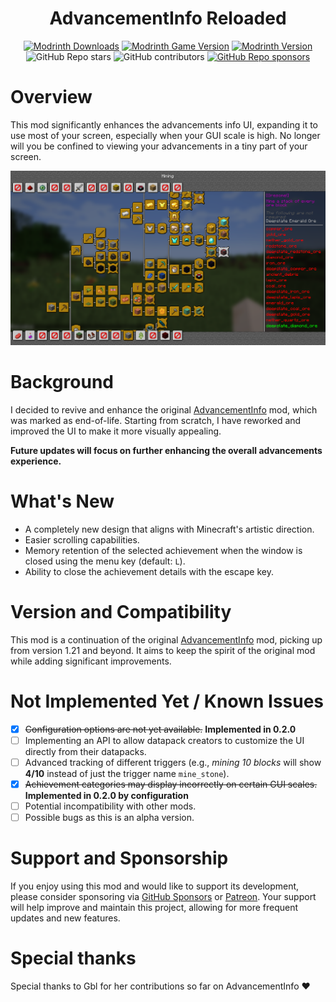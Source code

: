 <p align="center">
  <h1 align="center">AdvancementInfo Reloaded</h1>
</p>    
<p align="center">
  <a href="https://modrinth.com/mod/advancements-reloaded" target="_blank"><img src="https://img.shields.io/modrinth/dt/advancements-reloaded?style=flat&amp;logo=modrinth&amp;label=Modrinth%20Download&amp;link=https%3A%2F%2Fmodrinth.com%2Fmod%2Fadvancements-reloaded" alt="Modrinth Downloads"></a>
  <a href="https://modrinth.com/mod/advancements-reloaded" target="_blank"><img src="https://img.shields.io/modrinth/game-versions/advancements-reloaded?style=flat&amp;logo=modrinth&amp;label=Modrinth%20Game%20Version&amp;link=https%3A%2F%2Fmodrinth.com%2Fmod%2Fadvancements-reloaded" alt="Modrinth Game Version"></a>
  <a href="https://modrinth.com/mod/advancements-reloaded" target="_blank"><img src="https://img.shields.io/modrinth/v/advancements-reloaded?style=flat&amp;logo=modrinth&amp;label=Modrinth%20Version&amp;link=https%3A%2F%2Fmodrinth.com%2Fmod%2Fadvancements-reloaded" alt="Modrinth Version"></a>
  <br />
  <img src="https://img.shields.io/github/stars/42atomys/fabric-advancementinfo-reloaded?style=flat&logo=github&color=blueviolet" alt="GitHub Repo stars">
  <img src="https://img.shields.io/github/contributors/42Atomys/fabric-advancementinfo-reloaded?style=flat&logo=github&color=blueviolet" alt="GitHub contributors">
  <a href="https://github.com/sponsors/42atomys" target="_blank"><img src="https://img.shields.io/github/sponsors/42Atomys?style=flat&logo=github&color=blueviolet" alt="GitHub Repo sponsors"></a>
</p>


# Overview
This mod significantly enhances the advancements info UI, expanding it to use most of your screen, especially when your GUI scale is high. No longer will you be confined to viewing your advancements in a tiny part of your screen.

![Example of the UI with BACAP](assets/bacap_example.png)

# Background 
I decided to revive and enhance the original [AdvancementInfo](https://modrinth.com/mod/advancementinfo) mod, which was marked as end-of-life. Starting from scratch, I have reworked and improved the UI to make it more visually appealing.

**Future updates will focus on further enhancing the overall advancements experience.**

# What's New

- A completely new design that aligns with Minecraft's artistic direction.
- Easier scrolling capabilities.
- Memory retention of the selected achievement when the window is closed using the menu key (default: `L`).
- Ability to close the achievement details with the escape key.

# Version and Compatibility
This mod is a continuation of the original [AdvancementInfo](https://modrinth.com/mod/advancementinfo) mod, picking up from version 1.21 and beyond. It aims to keep the spirit of the original mod while adding significant improvements.

# Not Implemented Yet / Known Issues
- [x] ~~Configuration options are not yet available.~~ **Implemented in 0.2.0**
- [ ] Implementing an API to allow datapack creators to customize the UI directly from their datapacks.
- [ ] Advanced tracking of different triggers (e.g., _mining 10 blocks_ will show **4/10** instead of just the trigger name `mine_stone`).
- [x] ~~Achievement categories may display incorrectly on certain GUI scales.~~ **Implemented in 0.2.0 by configuration**
- [ ] Potential incompatibility with other mods.
- [ ] Possible bugs as this is an alpha version.

# Support and Sponsorship
If you enjoy using this mod and would like to support its development, please consider sponsoring via [GitHub Sponsors](https://github.com/sponsors/42atomys) or [Patreon](https://patreon.com/42atomys). Your support will help improve and maintain this project, allowing for more frequent updates and new features.

# Special thanks
Special thanks to Gbl for her contributions so far on AdvancementInfo ❤️
